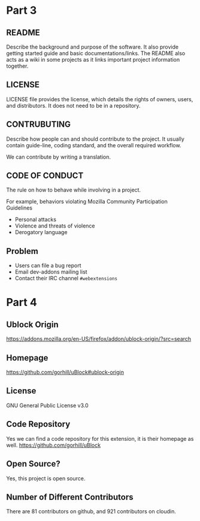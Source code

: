 # Part 3

## README
Describe the background and purpose of the software. It also provide getting started guide and basic documentations/links. The README also acts as a wiki in some projects as it links important project information together. 

## LICENSE
LICENSE file provides the license, which details the rights of owners, users, and distributors. It does not need to be in a repository.

## CONTRUBUTING
Describe how people can and should contribute to the project. It usually contain guide-line, coding standard, and the overall required workflow.

We can contribute by writing a translation.

## CODE OF CONDUCT
The rule on how to behave while involving in a project.

For example, behaviors violating Mozilla Community Participation Guidelines
* Personal attacks
* Violence and threats of violence
* Derogatory language

## Problem
* Users can file a bug report
* Email dev-addons mailing list
* Contact their IRC channel `#webextensions`



# Part 4

## Ublock Origin
https://addons.mozilla.org/en-US/firefox/addon/ublock-origin/?src=search

## Homepage
https://github.com/gorhill/uBlock#ublock-origin

## License
GNU General Public License v3.0

## Code Repository
Yes we can find a code repository for this extension, it is their homepage as well. https://github.com/gorhill/uBlock

## Open Source?
Yes, this project is open source.

## Number of Different Contributors
There are 81 contributors on github, and 921 contributors on cloudin.




